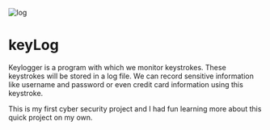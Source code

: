 ![log](https://user-images.githubusercontent.com/48391432/117550155-ab010900-b00c-11eb-8bbc-3b0366bfc856.png)
# keyLog
Keylogger is a program with which we monitor keystrokes. These keystrokes will be stored in a log file. We can record sensitive information like username and password or even credit card information using this keystroke. 

This is my first cyber security project and I had fun learning more about this quick project on my own.
